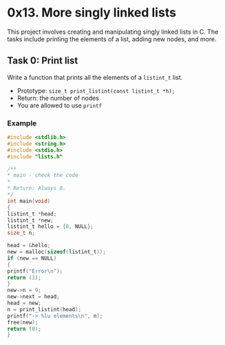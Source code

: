 # 0x13. More singly linked lists

This project involves creating and manipulating singly linked lists in C. The tasks include printing the elements of a list, adding new nodes, and more.

## Task 0: Print list

Write a function that prints all the elements of a `listint_t` list.

- Prototype: `size_t print_listint(const listint_t *h);`
- Return: the number of nodes
- You are allowed to use `printf`

### Example

```c
#include <stdlib.h>
#include <string.h>
#include <stdio.h>
#include "lists.h"

/**
* main - check the code
* 
* Return: Always 0.
*/
int main(void)
{
listint_t *head;
listint_t *new;
listint_t hello = {8, NULL};
size_t n;

head = &hello;
new = malloc(sizeof(listint_t));
if (new == NULL)
{
printf("Error\n");
return (1);
}
new->n = 9;
new->next = head;
head = new;
n = print_listint(head);
printf("-> %lu elements\n", n);
free(new);
return (0);
}
